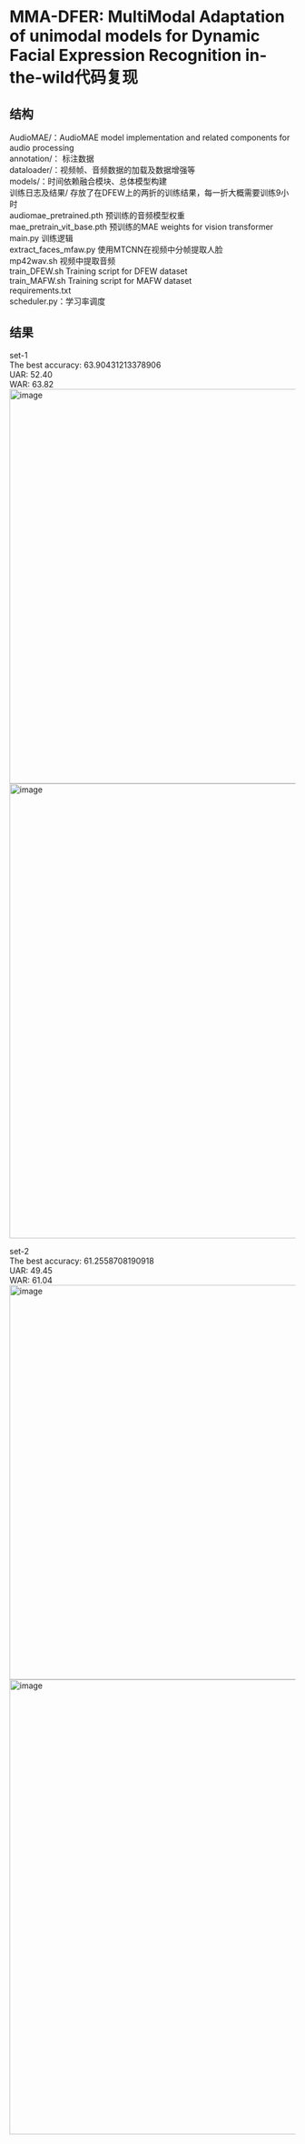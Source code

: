 <h1>MMA-DFER: MultiModal Adaptation of unimodal models  for Dynamic Facial Expression Recognition in-the-wild代码复现

## 结构
AudioMAE/：AudioMAE model implementation and related components for audio processing<br>
annotation/：	标注数据<br>
dataloader/：视频帧、音频数据的加载及数据增强等<br>
models/：时间依赖融合模块、总体模型构建<br>
训练日志及结果/ 存放了在DFEW上的两折的训练结果，每一折大概需要训练9小时<br>
audiomae_pretrained.pth	预训练的音频模型权重<br>
mae_pretrain_vit_base.pth	预训练的MAE weights for vision transformer<br>
main.py	训练逻辑<br>
extract_faces_mfaw.py	使用MTCNN在视频中分帧提取人脸<br>
mp42wav.sh	视频中提取音频<br>
train_DFEW.sh	Training script for DFEW dataset<br>
train_MAFW.sh	Training script for MAFW dataset<br>
requirements.txt<br>
scheduler.py：学习率调度<br>

## 结果
set-1<br>
The best accuracy: 63.90431213378906<br>
UAR: 52.40<br>
WAR: 63.82<br>
<img width="1314" height="694" alt="image" src="https://github.com/user-attachments/assets/5a740c5f-2e4a-4184-aaa4-f7c8ea35b397" />
<img width="1000" height="800" alt="image" src="https://github.com/user-attachments/assets/13551130-2d48-4d20-be5f-495df6e11214" />

set-2<br>
The best accuracy: 61.2558708190918<br>
UAR: 49.45<br>
WAR: 61.04<br>
<img width="1314" height="694" alt="image" src="https://github.com/user-attachments/assets/ffecf156-39c3-4fea-9308-27e51eb9aa67" />
<img width="1000" height="800" alt="image" src="https://github.com/user-attachments/assets/61ab5023-9591-46ed-9b24-5a187b5bd560" />


